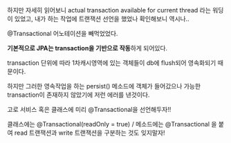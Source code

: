 하지만 자세히 읽어보니 actual transaction available for current thread 라는 워딩이 있었고, 내가 하는 작업에 트랜잭션 선언을 했었나 확인해보니 역시나..

@Transactional 어노테이션을 빼먹었었다.


**기본적으로 JPA는 transaction을 기반으로 작동**하게 되어있다.


transaction 단위에 따라 1차캐시영역에 있는 객체들이 db에 flush되어 영속화되기 때문이다.

 

하지만 그러한 영속작업을 하는 persist() 메소드에 객체가 들어갔으나 가능한 transaction이 존재하지 않았기에 저런 에러를 낸것이다.

 

고로 서비스 혹은 클래스에 미리 @Transactional을 선언해두자!!

 

클래스에는 @Transactional(readOnly = true) / 메소드에는 @Transactional 을 붙여 read 트랜잭션과 write 트랜잭션을 구분하는 것도 잊지말자!
